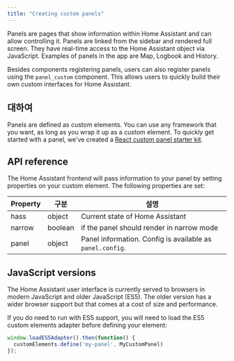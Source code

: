 ```yaml
---
title: "Creating custom panels"
---
```


Panels are pages that show information within Home Assistant and can allow controlling it. Panels are linked from the sidebar and rendered full screen. They have real-time access to the Home Assistant object via JavaScript. Examples of panels in the app are Map, Logbook and History.

Besides components registering panels, users can also register panels using the `panel_custom` component. This allows users to quickly build their own custom interfaces for Home Assistant.

## 대하여

Panels are defined as custom elements. You can use any framework that you want, as long as you wrap it up as a custom element. To quickly get started with a panel, we've created a [React custom panel starter kit](https://github.com/home-assistant/custom-panel-starter-kit-react).

## API reference

The Home Assistant frontend will pass information to your panel by setting properties on your custom element. The following properties are set:

| Property | 구분      | 설명                                                        |
| -------- | ------- | --------------------------------------------------------- |
| hass     | object  | Current state of Home Assistant                           |
| narrow   | boolean | if the panel should render in narrow mode                 |
| panel    | object  | Panel information. Config is available as `panel.config`. |

## JavaScript versions

The Home Assistant user interface is currently served to browsers in modern JavaScript and older JavaScript (ES5). The older version has a wider browser support but that comes at a cost of size and performance.

If you do need to run with ES5 support, you will need to load the ES5 custom elements adapter before defining your element:

```js
window.loadES5Adapter().then(function() {
  customElements.define('my-panel', MyCustomPanel)
});
```